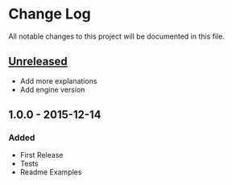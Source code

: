 # Change Log
All notable changes to this project will be documented in this file.

## [Unreleased]
- Add more explanations
- Add engine version

## 1.0.0 - 2015-12-14
### Added
- First Release
- Tests
- Readme Examples

[Unreleased]: https://github.com/Crimx/postcss-safe-important/compare/v1.0.0...HEAD
